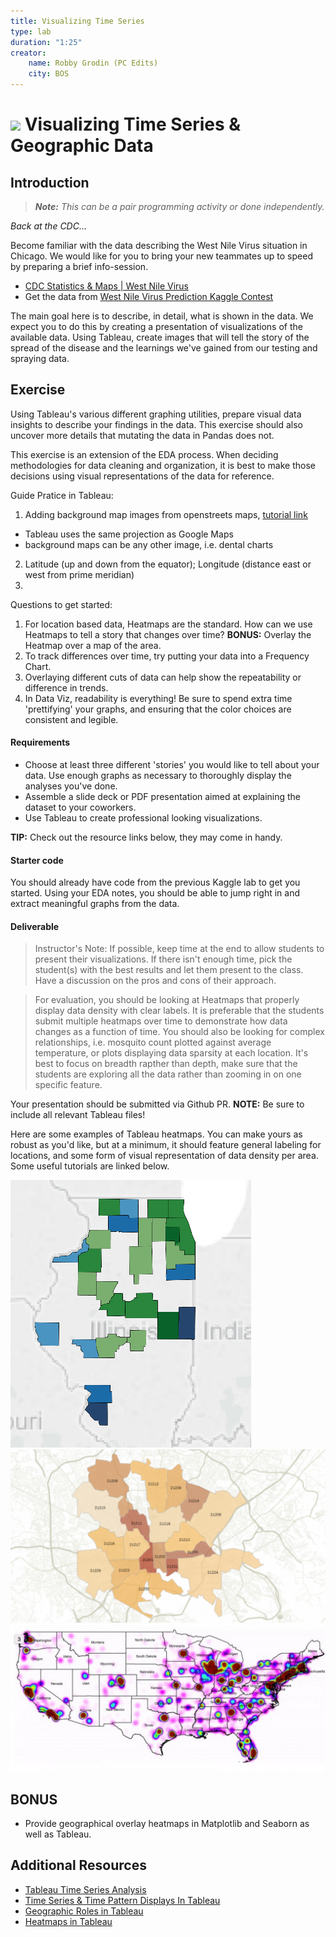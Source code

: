 ```yaml
---
title: Visualizing Time Series 
type: lab
duration: "1:25"
creator:
    name: Robby Grodin (PC Edits)
    city: BOS
---
```

# ![](https://ga-dash.s3.amazonaws.com/production/assets/logo-9f88ae6c9c3871690e33280fcf557f33.png) Visualizing Time Series & Geographic Data

## Introduction

> ***Note:*** _This can be a pair programming activity or done independently._

_Back at the CDC..._

Become familiar with the data describing the West Nile Virus situation in Chicago. We would like for you to bring your new teammates up to speed by preparing a brief info-session.

- [CDC Statistics & Maps | West Nile Virus](http://www.cdc.gov/westnile/statsmaps/)
- Get the data from [West Nile Virus Prediction Kaggle Contest](https://www.kaggle.com/c/predict-west-nile-virus/)

The main goal here is to describe, in detail, what is shown in the data. We expect you to do this by creating a presentation of visualizations of the available data. Using Tableau, create images that will tell the story of the spread of the disease and the learnings we've gained from our testing and spraying data. 

## Exercise

Using Tableau's various different graphing utilities, prepare visual data insights to describe your findings in the data. This exercise should also uncover more details that mutating the data in Pandas does not.

This exercise is an extension of the EDA process. When deciding methodologies for data cleaning and organization, it is best to make those decisions using visual representations of the data for reference. 

Guide Pratice in Tableau:

1. Adding background map images from openstreets maps, [tutorial link](http://kb.tableau.com/articles/knowledgebase/mapping-datapoints-google-maps)
- Tableau uses the same projection as Google Maps
- background maps can be any other image, i.e. dental charts
2. Latitude (up and down from the equator); Longitude (distance east or west from prime meridian)
3. 

Questions to get started:

1. For location based data, Heatmaps are the standard. How can we use Heatmaps to tell a story that changes over time? **BONUS:** Overlay the Heatmap over a map of the area.
1. To track differences over time, try putting your data into a Frequency Chart.
1. Overlaying different cuts of data can help show the repeatability or difference in trends.
1. In Data Viz, readability is everything! Be sure to spend extra time 'prettifying' your graphs, and ensuring that the color choices are consistent and legible.

#### Requirements

- Choose at least three different 'stories' you would like to tell about your data. Use enough graphs as necessary to thoroughly display the analyses you've done.
- Assemble a slide deck or PDF presentation aimed at explaining the dataset to your coworkers.
- Use Tableau to create professional looking visualizations.

**TIP:** Check out the resource links below, they may come in handy.

#### Starter code

You should already have code from the previous Kaggle lab to get you started. Using your EDA notes, you should be able to jump right in and extract meaningful graphs from the data.

#### Deliverable

> Instructor's Note: If possible, keep time at the end to allow students to present their visualizations. If there isn't enough time, pick the student(s) with the best results and let them present to the class. Have a discussion on the pros and cons of their approach.

> For evaluation, you should be looking at Heatmaps that properly display data density with clear labels. It is preferable that the students submit multiple heatmaps over time to demonstrate how data changes as a function of time. You should also be looking for complex relationships, i.e. mosquito count plotted against average temperature, or plots displaying data sparsity at each location. It's best to focus on breadth rapther than depth, make sure that the students are exploring all the data rather than zooming in on one specific feature.

Your presentation should be submitted via Github PR. **NOTE:** Be sure to include all relevant Tableau files!

Here are some examples of Tableau heatmaps. You can make yours as robust as you'd like, but at a minimum, it should feature general labeling for locations, and some form of visual representation of data density per area. Some useful tutorials are linked below.

![](./assets/images/hm1.png)
![](./assets/images/hm2.png)
![](./assets/images/hm3.png)

## **BONUS**

- Provide geographical overlay heatmaps in Matplotlib and Seaborn as well as Tableau.

## Additional Resources

- [Tableau Time Series Analysis](www.tableau.com/stories/topic/time-series-analysis)
- [Time Series & Time Pattern Displays In Tableau](https://canvas.uw.edu/courses/891359/assignments/2378170?module_item_id=5158795)
- [Geographic Roles in Tableau](http://onlinehelp.tableau.com/current/pro/online/windows/en-us/help.htm#maps_geographicroles.html)
- [Heatmaps in Tableau](http://ksrowell.com/blog-visualizing-data/2013/04/10/how-to-create-a-geographical-heat-map/)
